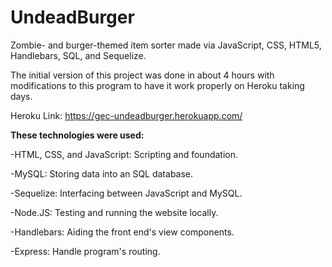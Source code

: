 # UndeadBurger
Zombie- and burger-themed item sorter made via JavaScript, CSS, HTML5, Handlebars, SQL, and Sequelize.

The initial version of this project was done in about 4 hours with modifications to this program to have it work properly on Heroku taking days.

Heroku Link:
https://gec-undeadburger.herokuapp.com/

**These technologies were used:**

-HTML, CSS, and JavaScript: Scripting and foundation.

-MySQL: Storing data into an SQL database.

-Sequelize: Interfacing between JavaScript and MySQL.

-Node.JS: Testing and running the website locally.

-Handlebars: Aiding the front end's view components.

-Express: Handle program's routing.
